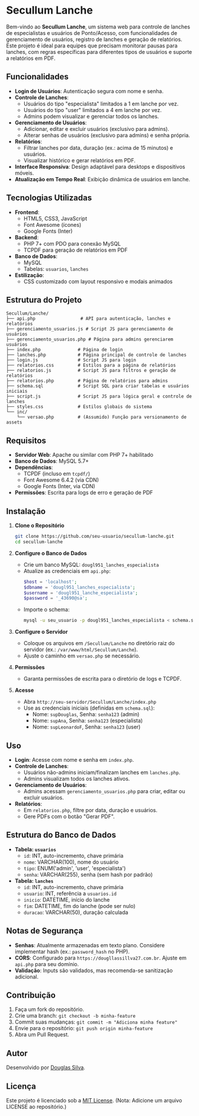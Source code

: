 # Secullum Lanche

Bem-vindo ao **Secullum Lanche**, um sistema web para controle de lanches de especialistas e usuários de Ponto/Acesso, com funcionalidades de gerenciamento de usuários, registro de lanches e geração de relatórios. Este projeto é ideal para equipes que precisam monitorar pausas para lanches, com regras específicas para diferentes tipos de usuários e suporte a relatórios em PDF.

## Funcionalidades

- **Login de Usuários**: Autenticação segura com nome e senha.
- **Controle de Lanches**:
  - Usuários do tipo "especialista" limitados a 1 em lanche por vez.
  - Usuários do tipo "user" limitados a 4 em lanche por vez.
  - Admins podem visualizar e gerenciar todos os lanches.
- **Gerenciamento de Usuários**:
  - Adicionar, editar e excluir usuários (exclusivo para admins).
  - Alterar senhas de usuários (exclusivo para admins) e senha própria.
- **Relatórios**:
  - Filtrar lanches por data, duração (ex.: acima de 15 minutos) e usuários.
  - Visualizar histórico e gerar relatórios em PDF.
- **Interface Responsiva**: Design adaptável para desktops e dispositivos móveis.
- **Atualização em Tempo Real**: Exibição dinâmica de usuários em lanche.

## Tecnologias Utilizadas

- **Frontend**:
  - HTML5, CSS3, JavaScript
  - Font Awesome (ícones)
  - Google Fonts (Inter)
- **Backend**:
  - PHP 7+ com PDO para conexão MySQL
  - TCPDF para geração de relatórios em PDF
- **Banco de Dados**:
  - MySQL
  - Tabelas: `usuarios`, `lanches`
- **Estilização**:
  - CSS customizado com layout responsivo e modais animados

## Estrutura do Projeto

```
Secullum/Lanche/
├── api.php                 # API para autenticação, lanches e relatórios
├── gerenciamento_usuarios.js # Script JS para gerenciamento de usuários
├── gerenciamento_usuarios.php # Página para admins gerenciarem usuários
├── index.php              # Página de login
├── lanches.php            # Página principal de controle de lanches
├── login.js               # Script JS para login
├── relatorios.css         # Estilos para a página de relatórios
├── relatorios.js          # Script JS para filtros e geração de relatórios
├── relatorios.php         # Página de relatórios para admins
├── schema.sql             # Script SQL para criar tabelas e usuários iniciais
├── script.js              # Script JS para lógica geral e controle de lanches
├── styles.css             # Estilos globais do sistema
└── inc/
    └── versao.php         # (Assumido) Função para versionamento de assets
```

## Requisitos

- **Servidor Web**: Apache ou similar com PHP 7+ habilitado
- **Banco de Dados**: MySQL 5.7+
- **Dependências**:
  - TCPDF (incluso em `tcpdf/`)
  - Font Awesome 6.4.2 (via CDN)
  - Google Fonts (Inter, via CDN)
- **Permissões**: Escrita para logs de erro e geração de PDF

## Instalação

1. **Clone o Repositório**

   ```bash
   git clone https://github.com/seu-usuario/secullum-lanche.git
   cd secullum-lanche
   ```

2. **Configure o Banco de Dados**

   - Crie um banco MySQL: `dougl951_lanches_especialista`
   - Atualize as credenciais em `api.php`:
     ```php
     $host = 'localhost';
     $dbname = 'dougl951_lanches_especialista';
     $username = 'dougl951_lanche_especialista';
     $password = '_43690@sa';
     ```
   - Importe o schema:
     ```bash
     mysql -u seu_usuario -p dougl951_lanches_especialista < schema.sql
     ```

3. **Configure o Servidor**

   - Coloque os arquivos em `/Secullum/Lanche` no diretório raiz do servidor (ex.: `/var/www/html/Secullum/Lanche`).
   - Ajuste o caminho em `versao.php` se necessário.

4. **Permissões**

   - Garanta permissões de escrita para o diretório de logs e TCPDF.

5. **Acesse**
   - Abra `http://seu-servidor/Secullum/Lanche/index.php`
   - Use as credenciais iniciais (definidas em `schema.sql`):
     - Nome: `supDouglas`, Senha: `senha123` (admin)
     - Nome: `supAna`, Senha: `senha123` (especialista)
     - Nome: `supLeonardoF`, Senha: `senha123` (user)

## Uso

- **Login**: Acesse com nome e senha em `index.php`.
- **Controle de Lanches**:
  - Usuários não-admins iniciam/finalizam lanches em `lanches.php`.
  - Admins visualizam todos os lanches ativos.
- **Gerenciamento de Usuários**:
  - Admins acessam `gerenciamento_usuarios.php` para criar, editar ou excluir usuários.
- **Relatórios**:
  - Em `relatorios.php`, filtre por data, duração e usuários.
  - Gere PDFs com o botão "Gerar PDF".

## Estrutura do Banco de Dados

- **Tabela: `usuarios`**
  - `id`: INT, auto-incremento, chave primária
  - `nome`: VARCHAR(100), nome do usuário
  - `tipo`: ENUM('admin', 'user', 'especialista')
  - `senha`: VARCHAR(255), senha (sem hash por padrão)
- **Tabela: `lanches`**
  - `id`: INT, auto-incremento, chave primária
  - `usuario`: INT, referência a `usuarios.id`
  - `inicio`: DATETIME, início do lanche
  - `fim`: DATETIME, fim do lanche (pode ser nulo)
  - `duracao`: VARCHAR(50), duração calculada

## Notas de Segurança

- **Senhas**: Atualmente armazenadas em texto plano. Considere implementar hash (ex.: `password_hash` no PHP).
- **CORS**: Configurado para `https://dougllassillva27.com.br`. Ajuste em `api.php` para seu domínio.
- **Validação**: Inputs são validados, mas recomenda-se sanitização adicional.

## Contribuição

1. Faça um fork do repositório.
2. Crie uma branch: `git checkout -b minha-feature`
3. Commit suas mudanças: `git commit -m "Adiciona minha feature"`
4. Envie para o repositório: `git push origin minha-feature`
5. Abra um Pull Request.

## Autor

Desenvolvido por [Douglas Silva](https://www.linkedin.com/in/dougllassillva27/).

## Licença

Este projeto é licenciado sob a [MIT License](LICENSE). (Nota: Adicione um arquivo LICENSE ao repositório.)
